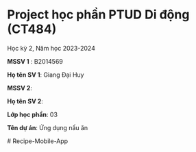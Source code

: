 # Project học phần PTUD Di động (CT484)

Học kỳ 2, Năm học 2023-2024

**MSSV 1** : B2014569

**Họ tên SV 1**: Giang Đại Huy

**MSSV 2**:

**Họ tên SV 2**:

**Lớp học phần**: 03

**Tên dự án**: Ứng dụng nấu ăn

#   R e c i p e - M o b i l e - A p p  
 